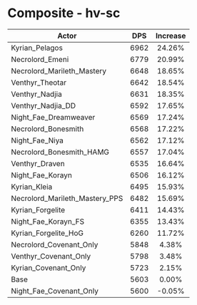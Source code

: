 # Composite - hv-sc
| Actor | DPS | Increase |
|---|:---:|:---:|
|Kyrian_Pelagos|6962|24.26%|
|Necrolord_Emeni|6779|20.99%|
|Necrolord_Marileth_Mastery|6648|18.65%|
|Venthyr_Theotar|6642|18.54%|
|Venthyr_Nadjia|6631|18.35%|
|Venthyr_Nadjia_DD|6592|17.65%|
|Night_Fae_Dreamweaver|6569|17.24%|
|Necrolord_Bonesmith|6568|17.22%|
|Night_Fae_Niya|6562|17.12%|
|Necrolord_Bonesmith_HAMG|6557|17.04%|
|Venthyr_Draven|6535|16.64%|
|Night_Fae_Korayn|6506|16.12%|
|Kyrian_Kleia|6495|15.93%|
|Necrolord_Marileth_Mastery_PPS|6482|15.69%|
|Kyrian_Forgelite|6411|14.43%|
|Night_Fae_Korayn_FS|6355|13.43%|
|Kyrian_Forgelite_HoG|6260|11.72%|
|Necrolord_Covenant_Only|5848|4.38%|
|Venthyr_Covenant_Only|5798|3.48%|
|Kyrian_Covenant_Only|5723|2.15%|
|Base|5603|0.00%|
|Night_Fae_Covenant_Only|5600|-0.05%|
